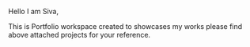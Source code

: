 Hello I am Siva,

This is Portfolio workspace created to showcases my works please find above attached projects for your reference.
